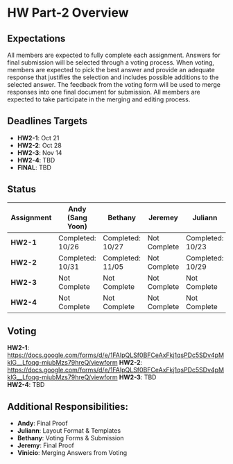 # HW Part-2 Overview

## Expectations

All members are expected to fully complete each assignment. Answers for final submission will be selected through a voting process. When voting, members are expected to pick the best answer and provide an adequate response that justifies the selection and includes possible additions to the selected answer. The feedback from the voting form will be used to merge responses into one final document for submission. All members are expected to take participate in the merging and editing process. 

## Deadlines Targets
*  **HW2-1**: Oct 21
*  **HW2-2**: Oct 28
*  **HW2-3**: Nov 14
*  **HW2-4**: TBD
*  **FINAL**: TBD

## Status

| Assignment    | Andy (Sang Yoon) | Bethany    | Jeremey       | Juliann       | Vinicio |
| ------------- | ------------- | ------------- | ------------- | ------------- | ------------- |
| **HW2-1**  |  Completed: 10/26  | Completed: 10/27  | Not Complete  | Completed: 10/23 | Completed: 10/28  |
| **HW2-2**  | Completed: 10/31  | Completed: 11/05  | Not Complete  | Completed: 10/29  | Completed: 11/01  |
| **HW2-3**  | Not Complete  | Not Complete  | Not Complete  | Not Complete | Not Complete  |
| **HW2-4**  | Not Complete  | Not Complete  | Not Complete  | Not Complete  | Not Complete  |

## Voting

**HW2-1**: https://docs.google.com/forms/d/e/1FAIpQLSf0BFCeAxFkj1qsPDc5SDv4pMklG__Lfoqg-miubMzs79hreQ/viewform
**HW2-2**: https://docs.google.com/forms/d/e/1FAIpQLSf0BFCeAxFkj1qsPDc5SDv4pMklG__Lfoqg-miubMzs79hreQ/viewform
**HW2-3**: TBD  
**HW2-4**: TBD

## Additional Responsibilities:
*  **Andy**: Final Proof
*  **Juliann**: Layout Format & Templates
*  **Bethany**: Voting Forms & Submission
*  **Jeremy**: Final Proof
*  **Vinicio**: Merging Answers from Voting
